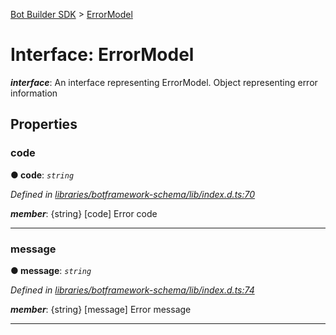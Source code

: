 [Bot Builder SDK](../README.md) > [ErrorModel](../interfaces/botbuilder.errormodel.md)



# Interface: ErrorModel

*__interface__*: An interface representing ErrorModel. Object representing error information



## Properties
<a id="code"></a>

###  code

**●  code**:  *`string`* 

*Defined in [libraries/botframework-schema/lib/index.d.ts:70](https://github.com/Microsoft/botbuilder-js/blob/c748a95/libraries/botframework-schema/lib/index.d.ts#L70)*


*__member__*: {string} [code] Error code





___

<a id="message"></a>

###  message

**●  message**:  *`string`* 

*Defined in [libraries/botframework-schema/lib/index.d.ts:74](https://github.com/Microsoft/botbuilder-js/blob/c748a95/libraries/botframework-schema/lib/index.d.ts#L74)*


*__member__*: {string} [message] Error message





___


